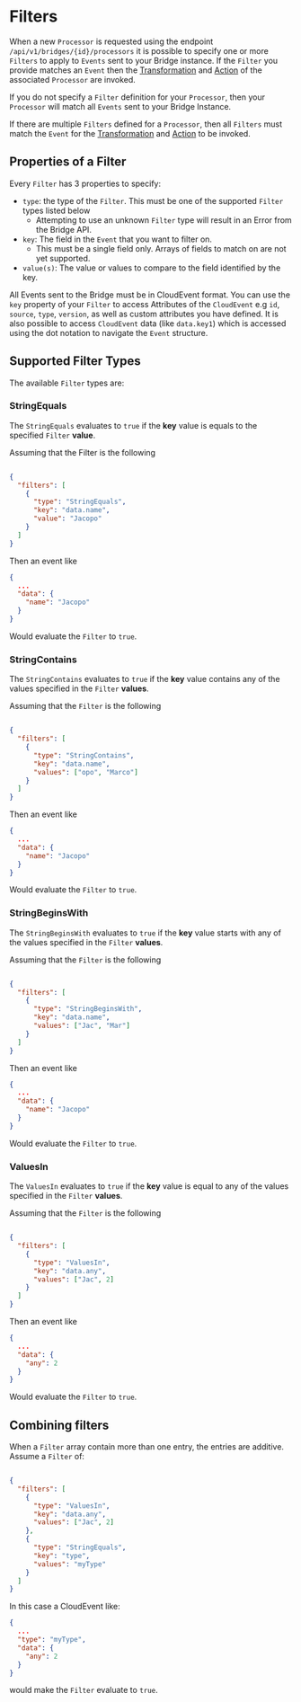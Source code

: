 # Filters

When a new `Processor` is requested using the endpoint `/api/v1/bridges/{id}/processors` it is possible to specify one or more `Filters` to apply to `Events` sent to your Bridge instance.
If the `Filter` you provide matches an `Event` then the [Transformation](TRANSFORMATIONS.md) and [Action](ACTIONS.md) of the associated `Processor` are invoked. 

If you do not specify a `Filter` definition for your `Processor`, then your `Processor` will match all `Events` sent to your Bridge Instance.

If there are multiple `Filters` defined for a `Processor`, then all `Filters` must match the `Event` for the [Transformation](TRANSFORMATIONS.md) and [Action](ACTIONS.md) to be invoked.  

## Properties of a Filter

Every `Filter` has 3 properties to specify: 

- `type`: the type of the `Filter`. This must be one of the supported `Filter` types listed below
  - Attempting to use an unknown `Filter` type will result in an Error from the Bridge API.
- `key`: The field in the `Event` that you want to filter on. 
  - This must be a single field only. Arrays of fields to match on are not yet supported. 
- `value(s)`: The value or values to compare to the field identified by the key.

All Events sent to the Bridge must be in CloudEvent format. 
You can use the `key` property of your `Filter` to access Attributes of the `CloudEvent` e.g `id`, `source`, `type`, `version`,
as well as custom attributes you have defined. 
It is also possible to access `CloudEvent` data (like `data.key1`) which is accessed using the dot notation to navigate the `Event` structure.

## Supported Filter Types

The available `Filter` types are: 

### StringEquals

The `StringEquals` evaluates to `true` if the **key** value is equals to the specified `Filter` **value**. 

Assuming that the Filter is the following 

```json

{
  "filters": [
    {
      "type": "StringEquals", 
      "key": "data.name",
      "value": "Jacopo"
    }
  ]
}
```

Then an event like 
```json
{
  ...
  "data": {
    "name": "Jacopo"
  }
}
```

Would evaluate the `Filter` to `true`.

### StringContains

The `StringContains` evaluates to `true` if the **key** value contains any of the values specified in the `Filter` **values**.

Assuming that the `Filter` is the following

```json

{
  "filters": [
    {
      "type": "StringContains", 
      "key": "data.name",
      "values": ["opo", "Marco"]
    }
  ]
}
```

Then an event like
```json
{
  ...
  "data": {
    "name": "Jacopo"
  }
}
```

Would evaluate the `Filter` to `true`.

### StringBeginsWith

The `StringBeginsWith` evaluates to `true` if the **key** value starts with any of the values specified in the `Filter` **values**.

Assuming that the `Filter` is the following

```json

{
  "filters": [
    {
      "type": "StringBeginsWith", 
      "key": "data.name",
      "values": ["Jac", "Mar"]
    }
  ]
}
```

Then an event like
```json
{
  ...
  "data": {
    "name": "Jacopo"
  }
}
```

Would evaluate the `Filter` to `true`.

### ValuesIn

The `ValuesIn` evaluates to `true` if the **key** value is equal to any of the values specified in the `Filter` **values**.

Assuming that the `Filter` is the following

```json

{
  "filters": [
    {
      "type": "ValuesIn", 
      "key": "data.any",
      "values": ["Jac", 2]
    }
  ]
}
```

Then an event like
```json
{
  ...
  "data": {
    "any": 2
  }
}
```

Would evaluate the `Filter` to `true`.


## Combining filters

When a `Filter` array contain more than one entry, the entries are additive. 
Assume a `Filter` of:

```json

{
  "filters": [
    {
      "type": "ValuesIn",
      "key": "data.any",
      "values": ["Jac", 2]
    },
    {
      "type": "StringEquals",
      "key": "type",
      "values": "myType" 
    }
  ]
}
```

In this case a CloudEvent like:


```json
{
  ...
  "type": "myType",
  "data": {
    "any": 2
  }
}
```

would make the `Filter` evaluate to `true`.
